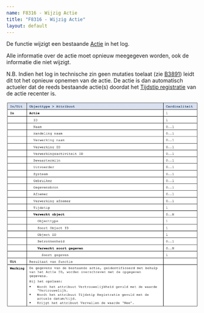 ```yaml
---
name: F8316 - Wijzig Actie
title: "F8316 - Wijzig Actie"
layout: default
---
```

De functie wijzigt een bestaande [Actie](../../../gegevenswoordenboek/objecttypen/Actie.md) in het log.

Alle informatie over de actie moet opnieuw meegegeven worden, ook de informatie die niet wijzigt.

N.B. Indien het log in technische zin geen mutaties toelaat (zie [B3891](./3891.md)) leidt dit tot het opnieuw opnemen van de actie. De actie is dan automatisch actueler dat de reeds bestaande actie(s) doordat het [Tijdstip registratie](../../../gegevenswoordenboek/attributen/Tijdstip_registratie.md) van de actie recenter is.

<img src="./_assets/8316_1.png" alt="" width="700"/>
